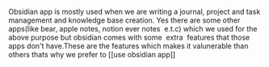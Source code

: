 Obsidian app is mostly used when we are writing a journal, project and task management and knowledge base creation. Yes there are some other apps(like bear, apple notes, notion ever notes  e.t.c) which we used for the above purpose but obsidian comes with some  extra  features that those apps don't have.These are the features which makes it valunerable than others thats why we prefer to [[use obsidian app]]
